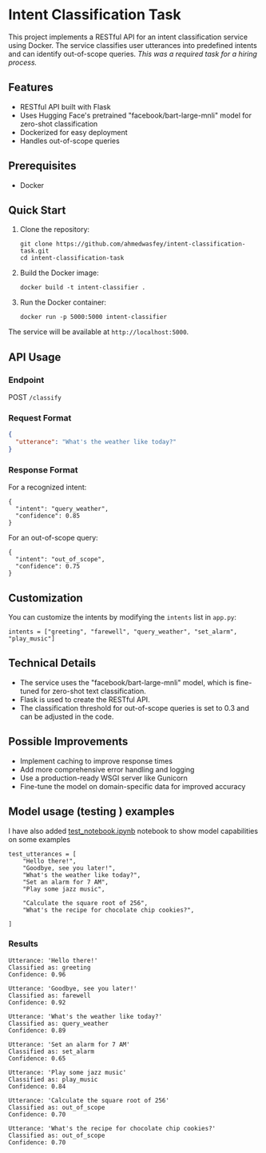 

# Intent Classification Task

This project implements a RESTful API for an intent classification service using Docker. The service classifies user utterances into predefined intents and can identify out-of-scope queries.
*This was a required task for a hiring process.*

## Features

- RESTful API built with Flask
- Uses Hugging Face's pretrained "facebook/bart-large-mnli" model for zero-shot classification
- Dockerized for easy deployment
- Handles out-of-scope queries

## Prerequisites

- Docker

## Quick Start

1. Clone the repository:
   ```
   git clone https://github.com/ahmedwasfey/intent-classification-task.git
   cd intent-classification-task
   ```

2. Build the Docker image:
   ```
   docker build -t intent-classifier .
   ```

3. Run the Docker container:
   ```
   docker run -p 5000:5000 intent-classifier
   ```

The service will be available at `http://localhost:5000`.

## API Usage

### Endpoint

POST `/classify`

### Request Format

```json
{
  "utterance": "What's the weather like today?"
}
```

### Response Format

For a recognized intent:
```
{
  "intent": "query_weather",
  "confidence": 0.85
}
```

For an out-of-scope query:
```
{
  "intent": "out_of_scope",
  "confidence": 0.75
}
```

## Customization

You can customize the intents by modifying the `intents` list in `app.py`:

```
intents = ["greeting", "farewell", "query_weather", "set_alarm", "play_music"]
```

## Technical Details

- The service uses the "facebook/bart-large-mnli" model, which is fine-tuned for zero-shot text classification.
- Flask is used to create the RESTful API.
- The classification threshold for out-of-scope queries is set to 0.3 and can be adjusted in the code.

## Possible Improvements

- Implement caching to improve response times
- Add more comprehensive error handling and logging
- Use a production-ready WSGI server like Gunicorn
- Fine-tune the model on domain-specific data for improved accuracy

## Model usage (testing ) examples 
I have also added [test_notebook.ipynb](test_notebook.ipynb) notebook to show model capabilities on some examples 
```
test_utterances = [
    "Hello there!",
    "Goodbye, see you later!",
    "What's the weather like today?",
    "Set an alarm for 7 AM",
    "Play some jazz music",

    "Calculate the square root of 256",
    "What's the recipe for chocolate chip cookies?",

]
```

### Results 
```
Utterance: 'Hello there!'
Classified as: greeting
Confidence: 0.96

Utterance: 'Goodbye, see you later!'
Classified as: farewell
Confidence: 0.92

Utterance: 'What's the weather like today?'
Classified as: query_weather
Confidence: 0.89

Utterance: 'Set an alarm for 7 AM'
Classified as: set_alarm
Confidence: 0.65

Utterance: 'Play some jazz music'
Classified as: play_music
Confidence: 0.84

Utterance: 'Calculate the square root of 256'
Classified as: out_of_scope
Confidence: 0.70

Utterance: 'What's the recipe for chocolate chip cookies?'
Classified as: out_of_scope
Confidence: 0.70
```

